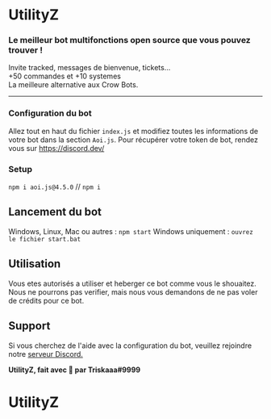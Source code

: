 
# UtilityZ
### Le meilleur bot multifonctions open source que vous pouvez trouver !
Invite tracked, messages de bienvenue, tickets... </br>
+50 commandes et +10 systemes </br>
La meilleure alternative aux Crow Bots.


------

### Configuration du bot

Allez tout en haut du fichier `index.js` et modifiez toutes les informations de votre bot dans la section `Aoi.js`. Pour récupérer votre token de bot, rendez vous sur https://discord.dev/

### Setup

```npm i aoi.js@4.5.0``` // ```npm i```

## Lancement du bot

Windows, Linux, Mac ou autres : ```npm start```
Windows uniquement : ```ouvrez le fichier start.bat```

## Utilisation
Vous etes autorisés a utiliser et heberger ce bot comme vous le shouaitez.
Nous ne pourrons pas verifier, mais nous vous demandons de ne pas voler de crédits pour ce bot.

## Support
Si vous cherchez de l'aide avec la configuration du bot, veuillez rejoindre notre [serveur Discord.](https://discord.gg/KWUN39nJjS)

**UtilityZ, fait avec 💖 par Triskaaa#9999**
# UtilityZ
